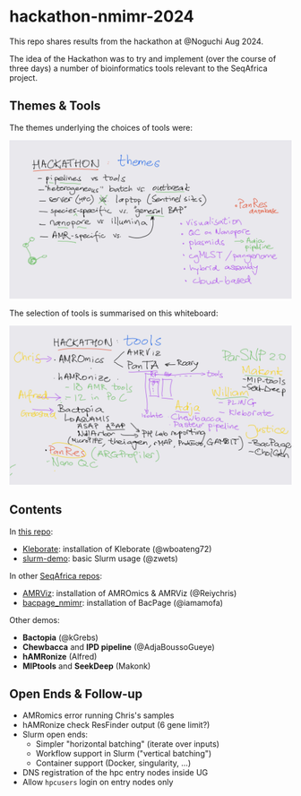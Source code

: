 # hackathon-nmimr-2024

This repo shares results from the hackathon at @Noguchi Aug 2024.

The idea of the Hackathon was to try and implement (over the course of three
days) a number of bioinformatics tools relevant to the SeqAfrica project.


## Themes & Tools

The themes underlying the choices of tools were:

![hackathon themes](hackathon-themes.png)

The selection of tools is summarised on this whiteboard:

![hackathon tools](hackathon-tools.png)


## Contents

In [this repo](https://github.com/seqafrica/hackathon-nmimr-2024):

 * [Kleborate](Kleborate): installation of Kleborate (@wboateng72)
 * [slurm-demo](slurm-demo/README.md): basic Slurm usage (@zwets)

In other [SeqAfrica repos](https://github.com/seqafrica):

 * [AMRViz](https://github.com/seqafrica/AMRViz): installation of AMROmics & AMRViz (@Reiychris)
 * [bacpage_nmimr](https://github.com/seqafrica/bacpage_nmimr): installation of BacPage (@iamamofa)

Other demos:

 * **Bactopia** (@kGrebs)
 * **Chewbacca** and **IPD pipeline** (@AdjaBoussoGueye)
 * **hAMRonize** (Alfred)
 * **MIPtools** and **SeekDeep** (Makonk)


## Open Ends & Follow-up

 * AMRomics error running Chris's samples
 * hAMRonize check ResFinder output (6 gene limit?)
 * Slurm open ends:
   - Simpler "horizontal batching" (iterate over inputs)
   - Workflow support in Slurm ("vertical batching")
   - Container support (Docker, singularity, ...)
 * DNS registration of the hpc entry nodes inside UG
 * Allow `hpcusers` login on entry nodes only

